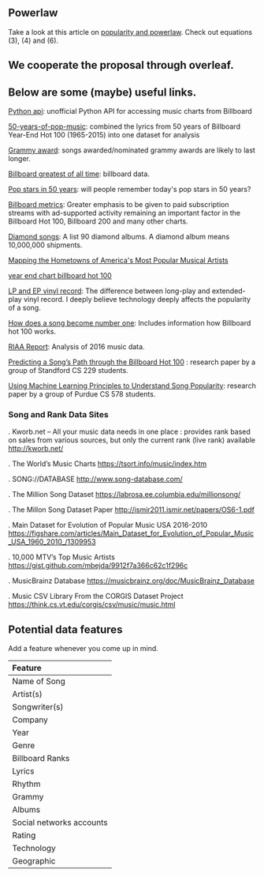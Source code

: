 ## Powerlaw
Take a look at this article on [popularity and powerlaw](http://www.tandfonline.com/doi/full/10.1080/09298215.2017.1358285). Check out equations (3), (4) and (6).

## We cooperate the proposal through overleaf.

## Below are some (maybe) useful links.

[Python api](https://github.com/guoguo12/billboard-charts): unofficial Python API for accessing music charts from Billboard

[50-years-of-pop-music](http://kaylinwalker.com/50-years-of-pop-music/): combined the lyrics from 50 years of Billboard Year-End Hot 100 (1965-2015) into one dataset for analysis

[Grammy award](https://en.wikipedia.org/wiki/List_of_Grammy_Award_categories#General_Field): songs awarded/nominated grammy awards are likely to last longer.

[Billboard greatest of all time](http://www.billboard.com/charts#id-chart-category-greatest-of-all-time): billboard data.

[Pop stars in 50 years](http://www.npr.org/sections/allsongs/2015/06/13/413922791/the-good-listener-will-we-remember-today-s-pop-stars-in-50-years): will people remember today's pop stars in 50 years?

[Billboard metrics](http://www.billboard.com/articles/business/8006673/billboard-charts-adjust-streaming-weighting-2018): Greater emphasis to be given to paid subscription streams with ad-supported activity remaining an important factor in the Billboard Hot 100, Billboard 200 and many other charts.

[Diamond songs](http://www.billboard.com/articles/news/billboard-lists/7526410/diamond-certified-album-riaa-ranked): A list 90 diamond albums. A diamond album means 10,000,000 shipments.

[Mapping the Hometowns of America's Most Popular Musical Artists](http://thedataface.com/2015/10/culture/mapping-hometowns-billboard-artists)

[year end chart billboard hot 100](http://www.bobborst.com/popculture/top-100-songs-of-the-year/?year=1956)

[LP and EP vinyl record](https://www.musicindustryhowto.com/difference-lp-ep-music/): The difference between long-play and extended-play vinyl record. I deeply believe technology deeply affects the popularity of a song.

[How does a song become number one](https://splinternews.com/how-does-a-song-become-number-one-1793850261): Includes information how Billboard hot 100 works.

[RIAA Report](http://www.riaa.com/wp-content/uploads/2017/03/RIAA-2016-Year-End-News-Notes.pdf): Analysis of 2016 music data.

[Predicting a Song’s Path through the Billboard Hot 100](https://pdfs.semanticscholar.org/4b97/7c9a0cca735c10848043f99b01805812edb2.pdf) : research paper by a group of Standford CS 229 students.

[Using Machine Learning Principles to Understand Song Popularity](https://www.cs.purdue.edu/homes/moore269/docs/music.pdf): research paper by a group of Purdue CS 578 students.


### Song and Rank Data Sites
. Kworb.net – All your music data needs in one place : provides rank based on sales from various sources, but only the current rank (live rank) available
http://kworb.net/

. The World’s Music Charts
https://tsort.info/music/index.htm

. SONG://DATABASE
http://www.song-database.com/

. The Million Song Dataset
https://labrosa.ee.columbia.edu/millionsong/

. The Millon Song Dataset Paper
http://ismir2011.ismir.net/papers/OS6-1.pdf

. Main Dataset for Evolution of Popular Music USA 2016-2010
https://figshare.com/articles/Main_Dataset_for_Evolution_of_Popular_Music_USA_1960_2010_/1309953

. 10,000 MTV’s Top Music Artists
https://gist.github.com/mbejda/9912f7a366c62c1f296c

. MusicBrainz Database
https://musicbrainz.org/doc/MusicBrainz_Database

. Music CSV Library From the CORGIS Dataset Project
https://think.cs.vt.edu/corgis/csv/music/music.html


## Potential data features
Add a feature whenever you come up in mind.

|Feature|
|:--|
|Name of Song|
|Artist(s)|
|Songwriter(s)|
|Company|
|Year|
|Genre|
|Billboard Ranks|
|Lyrics|
|Rhythm|
|Grammy|
|Albums|
|Social networks accounts|
|Rating|
|Technology|
|Geographic|


